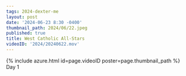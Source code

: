 ```yaml
---
tags: 2024-dexter-me
layout: post
date: '2024-06-23 8:30 -0400'
thumbnail_path: 2024/06/22.jpeg
published: true
title: West Catholic All-Stars
videoID: '2024/20240622.mov'
---
```


{% include azure.html id=page.videoID poster=page.thumbnail_path %}
Day 1